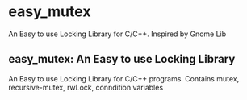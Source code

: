 # easy_mutex
An Easy to use Locking Library for C/C++. Inspired by Gnome Lib

## easy_mutex: An Easy to use Locking Library

An Easy to use Locking Library for C/C++ programs.
Contains mutex, recursive-mutex, rwLock, conndition variables
